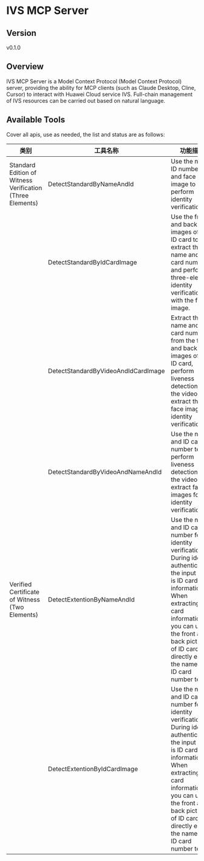 # IVS MCP Server 


## Version
v0.1.0

## Overview

IVS MCP Server is a Model Context Protocol (Model Context Protocol) server, providing the ability for MCP clients (such as Claude Desktop, Cline, Cursor) to interact with Huawei Cloud service IVS. Full-chain management of IVS resources can be carried out based on natural language.

## Available Tools
Cover all apis, use as needed, the list and status are as follows:

| 类别 | 工具名称 | 功能描述 | 状态 |
| --- | --- | --- | --- |
| Standard Edition of Witness Verification (Three Elements) | DetectStandardByNameAndId | Use the name, ID number, and face image to perform identity verification. | To be tested |
|  | DetectStandardByIdCardImage | Use the front and back images of the ID card to extract the name and ID card number, and perform three-element identity verification with the face image. | To be tested |
|  | DetectStandardByVideoAndIdCardImage | Extract the name and ID card number from the front and back images of the ID card, perform liveness detection on the video, and extract the face image for identity verification. | To be tested |
|  | DetectStandardByVideoAndNameAndId | Use the name and ID card number text, perform liveness detection on the video, and extract face images for identity verification. | To be tested |
| Verified Certificate of Witness (Two Elements) | DetectExtentionByNameAndId | Use the name and ID card number for identity verification. During identity authentication, the input data is ID card information. When extracting ID card information, you can use the front and back pictures of ID card, or directly enter the name and ID card number text. | To be tested |
|  | DetectExtentionByIdCardImage | Use the name and ID card number for identity verification. During identity authentication, the input data is ID card information. When extracting ID card information, you can use the front and back pictures of ID card, or directly enter the name and ID card number text. | To be tested |

